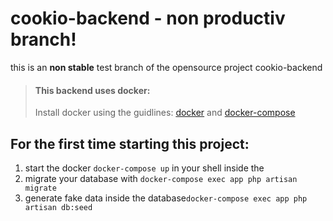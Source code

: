 # cookio-backend - **non productiv branch!**
this is an **non stable** test branch of the opensource project cookio-backend
  
> #### This backend uses docker:
> Install docker using the guidlines: [docker](https://docs.docker.com/get-docker/) and [docker-compose](https://docs.docker.com/compose/install/)


## For the first time starting this project:
1. start the docker `docker-compose up` in your shell inside the 
2. migrate your database with `docker-compose exec app php artisan migrate`
3. generate fake data inside the database`docker-compose exec app php artisan db:seed`
